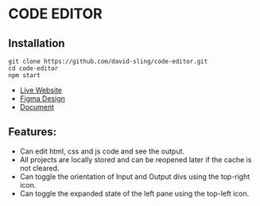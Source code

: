 # CODE EDITOR

## Installation

    git clone https://github.com/david-sling/code-editor.git
    cd code-editor
    npm start

- [Live Website](https://david-sling.github.io/code-editor/)
- [Figma Design](https://www.figma.com/file/GJDopkBgZQJykU4msYYxLj/CODE-EDITOR?node-id=1%3A3)
- [Document](https://docs.google.com/document/d/1pyyvsb553RIZcRGE_8Ehur9mYd_7pk_GBT87F6dn0jo/edit?usp=sharing)

## Features:

- Can edit html, css and js code and see the output.
- All projects are locally stored and can be reopened later if the cache is not cleared.
- Can toggle the orientation of Input and Output divs using the top-right icon.
- Can toggle the expanded state of the left pane using the top-left icon.
